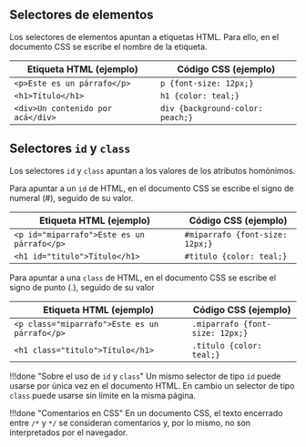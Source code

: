 ## Selectores de elementos
Los selectores de elementos apuntan a etiquetas HTML. Para ello, en el documento CSS se escribe el nombre de la etiqueta. 

| Etiqueta HTML (ejemplo)   | Código CSS (ejemplo) |
| ------------------------- | -------------------- |
| `<p>Este es un párrafo</p>` | `p {font-size: 12px;}` |
| `<h1>Título</h1>` | `h1 {color: teal;}` |
| `<div>Un contenido por acá</div>` | `div {background-color: peach;}` |

## Selectores `id` y `class`
Los selectores `id` y `class` apuntan a los valores de los atributos homónimos. 

Para apuntar a un `id` de HTML, en el documento CSS se escribe el signo de numeral (#), seguido de su valor.

| Etiqueta HTML (ejemplo)   | Código CSS (ejemplo) |
| ------------------------- | -------------------- |
| `<p id="miparrafo">Este es un párrafo</p>` | `#miparrafo {font-size: 12px;}` |
| `<h1 id="titulo">Título</h1>` | `#titulo {color: teal;}` |

Para apuntar a una `class` de HTML, en el documento CSS se escribe el signo de punto (.), seguido de su valor

| Etiqueta HTML (ejemplo)   | Código CSS (ejemplo) |
| ------------------------- | -------------------- |
| `<p class="miparrafo">Este es un párrafo</p>` | `.miparrafo {font-size: 12px;}` |
| `<h1 class="titulo">Título</h1>` | `.titulo {color: teal;}` |

!!!done "Sobre el uso de `id` y `class`"
		Un mismo selector de tipo `id` puede usarse por única vez en el documento HTML. En cambio un selector de tipo `class` puede usarse sin límite en la misma página. 

!!!done "Comentarios en CSS"
		En un documento CSS, el texto encerrado entre `/*` y `*/` se consideran comentarios y, por lo mismo, no son interpretados por el navegador. 